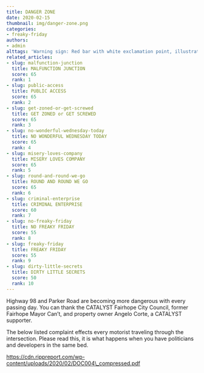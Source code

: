 ```yaml
---
title: DANGER ZONE
date: 2020-02-15
thumbnail: img/danger-zone.png
categories:
- freaky-friday
authors:
- admin
alttags: 'Warning sign: Red bar with white exclamation point, illustrating dangerous intersection concerns detailed in article'
related_articles:
- slug: malfunction-junction
  title: MALFUNCTION JUNCTION
  score: 65
  rank: 1
- slug: public-access
  title: PUBLIC ACCESS
  score: 65
  rank: 2
- slug: get-zoned-or-get-screwed
  title: GET ZONED or GET SCREWED
  score: 65
  rank: 3
- slug: no-wonderful-wednesday-today
  title: NO WONDERFUL WEDNESDAY TODAY
  score: 65
  rank: 4
- slug: misery-loves-company
  title: MISERY LOVES COMPANY
  score: 65
  rank: 5
- slug: round-and-round-we-go
  title: ROUND AND ROUND WE GO
  score: 65
  rank: 6
- slug: criminal-enterprise
  title: CRIMINAL ENTERPRISE
  score: 60
  rank: 7
- slug: no-freaky-friday
  title: NO FREAKY FRIDAY
  score: 55
  rank: 8
- slug: freaky-friday
  title: FREAKY FRIDAY
  score: 55
  rank: 9
- slug: dirty-little-secrets
  title: DIRTY LITTLE SECRETS
  score: 50
  rank: 10
---
```

Highway 98 and Parker Road are becoming more dangerous with every passing day. You can thank the CATALYST Fairhope City Council, former Fairhope Mayor Can’t, and property owner Angelo Corte, a CATALYST supporter.

The below listed complaint effects every motorist traveling through the intersection. Please read this, it is what happens when you have politicians and developers in the same bed.

https://cdn.rippreport.com/wp-content/uploads/2020/02/DOC004\_compressed.pdf
